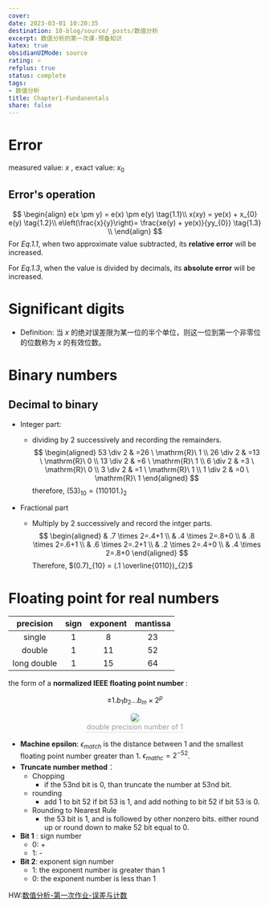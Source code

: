 ```yaml
---
cover: 
date: 2023-03-01 10:20:35
destination: 10-blog/source/_posts/数值分析
excerpt: 数值分析的第一次课-预备知识
katex: true
obsidianUIMode: source
rating: ⭐
refplus: true
status: complete 
tags:  
- 数值分析
title: Chapter1-Fundanentals
share: false
---
```


# Error

measured value: $x$ , exact value: $x_{0}$

## Error's operation

$$
\begin{align}
e(x \pm y) = e(x) \pm e(y) \tag{1.1}\\
x(xy) = ye(x) + x_{0} e(y) \tag{1.2}\\
e\left(\frac{x}{y}\right)= \frac{xe(y) + ye(x)}{yy_{0}} \tag{1.3} \\
\end{align}
$$
For *Eq.1.1*, when two approximate value subtracted, its **relative error** will be increased.

For *Eq.1.3*, when the value is divided by decimals, its **absolute error** will be increased.

# Significant digits

- Definition: 当 $x$ 的绝对误差限为某一位的半个单位，则这一位到第一个非零位的位数称为 $x$ 的有效位数。


# Binary numbers

## Decimal to binary 
- Integer part:
    - dividing by 2 successively and recording the remainders.
$$
\begin{aligned}
53 \div 2 & =26 \ \mathrm{R}\  1 \\
26 \div 2 & =13 \ \mathrm{R}\  0 \\
13 \div 2 & =6 \ \mathrm{R}\  1 \\
6 \div 2 & =3 \ \mathrm{R}\  0 \\
3 \div 2 & =1 \ \mathrm{R}\  1 \\
1 \div 2 & =0 \ \mathrm{R}\  1
\end{aligned}
$$
therefore, $(53)_{10} = (110101.)_{2}$ 

- Fractional part
    - Multiply by 2 successively and record the intger parts.
$$
\begin{aligned}
& .7 \times 2=.4+1 \\
& .4 \times 2=.8+0 \\
& .8 \times 2=.6+1 \\
& .6 \times 2=.2+1 \\
& .2 \times 2=.4+0 \\
& .4 \times 2=.8+0
\end{aligned}
$$
Therefore, $(0.7)_{10} = (.1 \overline{0110})_{2}$ 

# Floating point for real numbers 

| precision   | sign | exponent | mantissa |
| :-----------: | :----: | :--------: | :--------: |
| single      | 1    | 8        | 23       |
| double      | 1    | 11       | 52       |
| long double | 1    | 15       | 64       | 

the form of a **normalized IEEE floating point number** :

$$
\pm 1.b_{1}b_{2}\ldots b_{m} \times 2^{p} \tag{3.1}
$$

<center>
    <img style="border-radius: 0.3125em;
    box-shadow: 0 2px 4px 0 rgba(34,36,38,.12),0 2px 10px 0 rgba(34,36,38,.08);"
    src="https://search.pstatic.net/common?src=https://i.imgur.com/ZrsDDxr.png">
    <br>
    <div style="color:orange; border-bottom: 1px solid #d9d9d9;
    display: inline-block;
    color: #999;
    padding: 2px;">double precision number of 1
    </div>
</center>

- **Machine epsilon**: $\epsilon_{match}$ is the distance between 1 and the smallest floating point number greater than 1. $\epsilon_{mathc}= 2^{-52}$.
- **Truncate number method**：
    - Chopping
        - if the 53nd bit is 0, than truncate the number at 53nd bit.
    - rounding
        - add 1 to bit 52 if bit 53 is 1, and add nothing to bit 52 if bit 53 is 0.
    - Rounding to Nearest Rule
        - the 53 bit is 1, and is followed by other nonzero bits. either round up or round down to make 52 bit equal to 0.
- **Bit 1** : sign number 
    - 0: +
    - 1: -
- **Bit 2**: exponent sign number
    - 1: the exponent number is greater than 1
    - 0: the exponent number is less than 1

HW:[数值分析-第一次作业-误差与计数](term/Numerical%20Analysis/数值分析-第一次作业-误差与计数.md)
